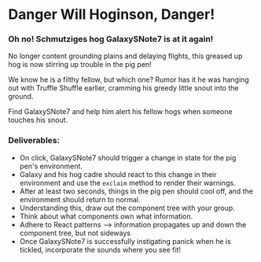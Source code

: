 # Danger Will Hoginson, Danger!

### Oh no! Schmutziges hog GalaxySNote7 is at it again!

No longer content grounding plains and delaying flights, this greased up hog is now stirring up trouble in the pig pen!

We know he is a filthy fellow, but which one? Rumor has it he was hanging out with Truffle Shuffle earlier, cramming his greedy little snout into the ground.

Find GalaxySNote7 and help him alert his fellow hogs when someone touches his snout.

### Deliverables:
- On click, GalaxySNote7 should trigger a change in state for the pig pen's environment.
- Galaxy and his hog cadre should react to this change in their environment and use the ```exclaim``` method to render their warnings.
- After at least two seconds, things in the pig pen should cool off, and the environment should return to normal.
- Understanding this, draw out the component tree with your group.
- Think about what components own what information.
- Adhere to React patterns --> information propagates up and down the component tree, but not sideways
- Once GalaxySNote7 is successfully instigating panick when he is tickled, incorporate the sounds where you see fit!
